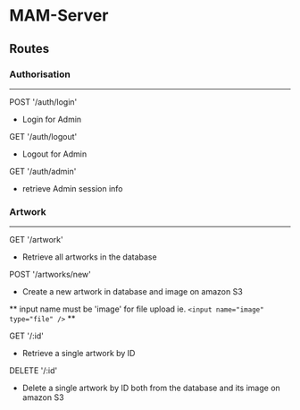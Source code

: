 # MAM-Server

## Routes

### Authorisation
----
POST '/auth/login'
- Login for Admin

GET '/auth/logout'
- Logout for Admin

GET '/auth/admin'
- retrieve Admin session info

### Artwork
---
GET '/artwork'
- Retrieve all artworks in the database

POST '/artworks/new'
- Create a new artwork in database and image on amazon S3

** input name must be 'image' for file upload ie. ```<input name="image" type="file" />``` **

GET '/:id'
- Retrieve a single artwork by ID

DELETE '/:id'
- Delete a single artwork by ID both from the database and its image on amazon S3